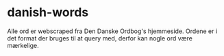 # danish-words

Alle ord er webscraped fra Den Danske Ordbog's hjemmeside.
Ordene er i det format der bruges til at query med, derfor kan nogle ord være mærkelige.
